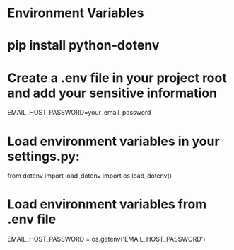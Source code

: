 Environment Variables
====================
pip install python-dotenv
======================


Create a .env file in your project root and add your sensitive information
===========
EMAIL_HOST_PASSWORD=your_email_password

Load environment variables in your settings.py:
===================
from dotenv import load_dotenv 
import os 
load_dotenv() 
# Load environment variables from .env file 
EMAIL_HOST_PASSWORD = os.getenv('EMAIL_HOST_PASSWORD')

